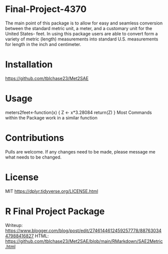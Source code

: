 # Final-Project-4370
The main point of this package is to allow for easy and seamless conversion between the standard metric unit, a meter, and a customary unit for the United States- feet. In using this package users are able to convert form a variety of metric (length) measurements into standard U.S. measurements for length in the inch and centimeter. 

# Installation

https://github.com/tblchase23/Met2SAE

# Usage

meters2feet<-function(x) {
  Z <- x*3.28084
  return(Z)
}
Most Commands within the Package work in a similar function

# Contributions

Pulls are welcome. If any changes need to be made, please message me what needs to be changed.

# License
MIT
https://dplyr.tidyverse.org/LICENSE.html

# R Final Project Package

Writeup: https://www.blogger.com/blog/post/edit/2746144612459257778/8876303447988416827
HTML: https://github.com/tblchase23/Met2SAE/blob/main/RMarkdown/SAE2Metric.html
